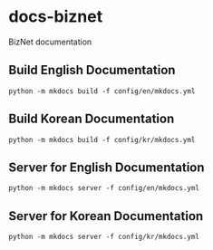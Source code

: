 # docs-biznet

BizNet documentation

## Build English Documentation
```shell
python -m mkdocs build -f config/en/mkdocs.yml
```

## Build Korean Documentation
```shell
python -m mkdocs build -f config/kr/mkdocs.yml
```

## Server for English Documentation
```shell
python -m mkdocs server -f config/en/mkdocs.yml
```

## Server for Korean Documentation
```shell
python -m mkdocs server -f config/kr/mkdocs.yml
```
